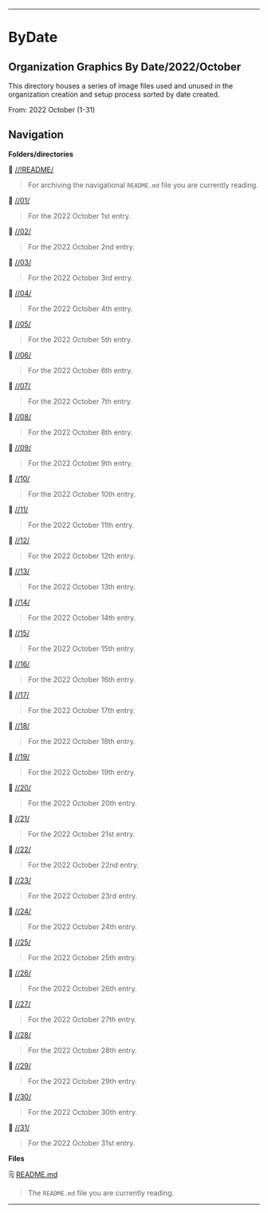 
***

# ByDate

## Organization Graphics By Date/2022/October

This directory houses a series of image files used and unused in the organization creation and setup process sorted by date created.

From: 2022 October (1-31)

## Navigation

**Folders/directories**

📁 [//!README/](/OrganizationGraphics/!README/)

> For archiving the navigational `README.md` file you are currently reading.

📁 [//01/](/OrganizationGraphics/ByDate/2022/October/01/)

> For the 2022 October 1st entry.

📁 [//02/](/OrganizationGraphics/ByDate/2022/October/02/)

> For the 2022 October 2nd entry.

📁 [//03/](/OrganizationGraphics/ByDate/2022/October/03/)

> For the 2022 October 3rd entry.

📁 [//04/](/OrganizationGraphics/ByDate/2022/October/04/)

> For the 2022 October 4th entry.

📁 [//05/](/OrganizationGraphics/ByDate/2022/October/05/)

> For the 2022 October 5th entry.

📁 [//06/](/OrganizationGraphics/ByDate/2022/October/06/)

> For the 2022 October 6th entry.

📁 [//07/](/OrganizationGraphics/ByDate/2022/October/07/)

> For the 2022 October 7th entry.

📁 [//08/](/OrganizationGraphics/ByDate/2022/October/08/)

> For the 2022 October 8th entry.

📁 [//09/](/OrganizationGraphics/ByDate/2022/October/09/)

> For the 2022 October 9th entry.

📁 [//10/](/OrganizationGraphics/ByDate/2022/October/10/)

> For the 2022 October 10th entry.

📁 [//11/](/OrganizationGraphics/ByDate/2022/October/11/)

> For the 2022 October 11th entry.

📁 [//12/](/OrganizationGraphics/ByDate/2022/October/12/)

> For the 2022 October 12th entry.

📁 [//13/](/OrganizationGraphics/ByDate/2022/October/13/)

> For the 2022 October 13th entry.

📁 [//14/](/OrganizationGraphics/ByDate/2022/October/14/)

> For the 2022 October 14th entry.

📁 [//15/](/OrganizationGraphics/ByDate/2022/October/15/)

> For the 2022 October 15th entry.

📁 [//16/](/OrganizationGraphics/ByDate/2022/October/16/)

> For the 2022 October 16th entry.

📁 [//17/](/OrganizationGraphics/ByDate/2022/October/17/)

> For the 2022 October 17th entry.

📁 [//18/](/OrganizationGraphics/ByDate/2022/October/18/)

> For the 2022 October 18th entry.

📁 [//19/](/OrganizationGraphics/ByDate/2022/October/19/)

> For the 2022 October 19th entry.

📁 [//20/](/OrganizationGraphics/ByDate/2022/October/20/)

> For the 2022 October 20th entry.

📁 [//21/](/OrganizationGraphics/ByDate/2022/October/21/)

> For the 2022 October 21st entry.

📁 [//22/](/OrganizationGraphics/ByDate/2022/October/22/)

> For the 2022 October 22nd entry.

📁 [//23/](/OrganizationGraphics/ByDate/2022/October/23/)

> For the 2022 October 23rd entry.

📁 [//24/](/OrganizationGraphics/ByDate/2022/October/24/)

> For the 2022 October 24th entry.

📁 [//25/](/OrganizationGraphics/ByDate/2022/October/25/)

> For the 2022 October 25th entry.

📁 [//26/](/OrganizationGraphics/ByDate/2022/October/26/)

> For the 2022 October 26th entry.

📁 [//27/](/OrganizationGraphics/ByDate/2022/October/27/)

> For the 2022 October 27th entry.

📁 [//28/](/OrganizationGraphics/ByDate/2022/October/28/)

> For the 2022 October 28th entry.

📁 [//29/](/OrganizationGraphics/ByDate/2022/October/29/)

> For the 2022 October 29th entry.

📁 [//30/](/OrganizationGraphics/ByDate/2022/October/30/)

> For the 2022 October 30th entry.

📁 [//31/](/OrganizationGraphics/ByDate/2022/October/31/)

> For the 2022 October 31st entry.

**Files**

🗒️ [README.md](/OrganizationGraphics/ByDate/2022/October/README.md)

> The `README.md` file you are currently reading.

***

